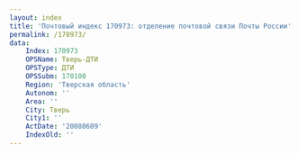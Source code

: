 ```yaml
---
layout: index
title: 'Почтовый индекс 170973: отделение почтовой связи Почты России'
permalink: /170973/
data:
    Index: 170973
    OPSName: Тверь-ДТИ
    OPSType: ДТИ
    OPSSubm: 170100
    Region: 'Тверская область'
    Autonom: ''
    Area: ''
    City: Тверь
    City1: ''
    ActDate: '20080609'
    IndexOld: ''
---
```

